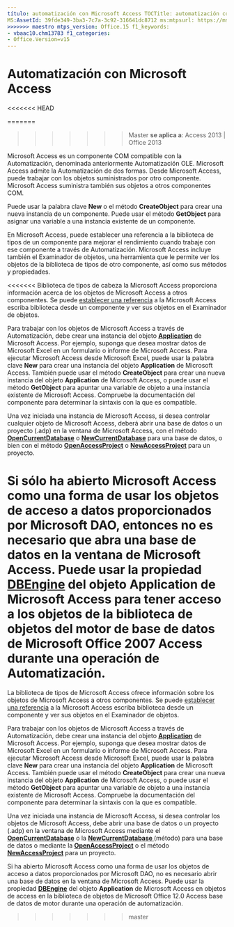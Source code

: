 ```yaml
---
título: automatización con Microsoft Access TOCTitle: automatización con Microsoft Access <<<<<<< HEAD ms:assetid: 39fde349-3ba3-7c7a-3c92-316641dc8712 ms:mtpsurl: https://msdn.microsoft.com/library/Ff192643(v=office.15) ms:contentKeyID: ms.date 48544258: 18/09/2015 === Descripción: Microsoft Access es un componente COM que admite la automatización, anteriormente denominada automatización OLE.
MS:AssetId: 39fde349-3ba3-7c7a-3c92-316641dc8712 ms:mtpsurl: https://msdn.microsoft.com/library/Ff192643(v=office.15) ms:contentKeyID: ms.date 48544258: 16/10/2018
>>>>>>> maestro mtps_version: Office.15 f1_keywords:
- vbaac10.chm13783 f1_categories:
- Office.Version=v15
---
```


# <a name="automation-with-microsoft-access"></a>Automatización con Microsoft Access

<<<<<<< HEAD

=======
>>>>>>> Master **se aplica a**: Access 2013 | Office 2013

Microsoft Access es un componente COM compatible con la Automatización, denominada anteriormente Automatización OLE. Microsoft Access admite la Automatización de dos formas. Desde Microsoft Access, puede trabajar con los objetos suministrados por otro componente. Microsoft Access suministra también sus objetos a otros componentes COM.

Puede usar la palabra clave **New** o el método **CreateObject** para crear una nueva instancia de un componente. Puede usar el método **GetObject** para asignar una variable a una instancia existente de un componente.

En Microsoft Access, puede establecer una referencia a la biblioteca de tipos de un componente para mejorar el rendimiento cuando trabaje con ese componente a través de Automatización. Microsoft Access incluye también el Examinador de objetos, una herramienta que le permite ver los objetos de la biblioteca de tipos de otro componente, así como sus métodos y propiedades.

<<<<<<< Biblioteca de tipos de cabeza la Microsoft Access proporciona información acerca de los objetos de Microsoft Access a otros componentes. Se puede [establecer una referencia](https://msdn.microsoft.com/library/ff194944\(v=office.15\)) a la Microsoft Access escriba biblioteca desde un componente y ver sus objetos en el Examinador de objetos.

Para trabajar con los objetos de Microsoft Access a través de Automatización, debe crear una instancia del objeto **[Application](https://msdn.microsoft.com/library/ff821758\(v=office.15\))** de Microsoft Access. Por ejemplo, suponga que desea mostrar datos de Microsoft Excel en un formulario o informe de Microsoft Access. Para ejecutar Microsoft Access desde Microsoft Excel, puede usar la palabra clave **New** para crear una instancia del objeto **Application** de Microsoft Access. También puede usar el método **CreateObject** para crear una nueva instancia del objeto **Application** de Microsoft Access, o puede usar el método **GetObject** para apuntar una variable de objeto a una instancia existente de Microsoft Access. Compruebe la documentación del componente para determinar la sintaxis con la que es compatible.

Una vez iniciada una instancia de Microsoft Access, si desea controlar cualquier objeto de Microsoft Access, deberá abrir una base de datos o un proyecto (.adp) en la ventana de Microsoft Access, con el método **[OpenCurrentDatabase](https://msdn.microsoft.com/library/ff837226\(v=office.15\))** o **[NewCurrentDatabase](https://msdn.microsoft.com/library/ff195271\(v=office.15\))** para una base de datos, o bien con el método **[OpenAccessProject](https://msdn.microsoft.com/library/ff837249\(v=office.15\))** o **[NewAccessProject](https://msdn.microsoft.com/library/ff835758\(v=office.15\))** para un proyecto.

Si sólo ha abierto Microsoft Access como una forma de usar los objetos de acceso a datos proporcionados por Microsoft DAO, entonces no es necesario que abra una base de datos en la ventana de Microsoft Access. Puede usar la propiedad **[DBEngine](https://msdn.microsoft.com/library/ff821724\(v=office.15\))** del objeto **Application** de Microsoft Access para tener acceso a los objetos de la biblioteca de objetos del motor de base de datos de Microsoft Office 2007 Access durante una operación de Automatización.
=======
La biblioteca de tipos de Microsoft Access ofrece información sobre los objetos de Microsoft Access a otros componentes. Se puede [establecer una referencia](https://docs.microsoft.com/office/vba/access/Concepts/Settings/set-references-to-type-libraries) a la Microsoft Access escriba biblioteca desde un componente y ver sus objetos en el Examinador de objetos.

Para trabajar con los objetos de Microsoft Access a través de Automatización, debe crear una instancia del objeto **[Application](https://docs.microsoft.com/office/vba/api/Access.Application)** de Microsoft Access. Por ejemplo, suponga que desea mostrar datos de Microsoft Excel en un formulario o informe de Microsoft Access. Para ejecutar Microsoft Access desde Microsoft Excel, puede usar la palabra clave **New** para crear una instancia del objeto **Application** de Microsoft Access. También puede usar el método **CreateObject** para crear una nueva instancia del objeto **Application** de Microsoft Access, o puede usar el método **GetObject** para apuntar una variable de objeto a una instancia existente de Microsoft Access. Compruebe la documentación del componente para determinar la sintaxis con la que es compatible.

Una vez iniciada una instancia de Microsoft Access, si desea controlar los objetos de Microsoft Access, debe abrir una base de datos o un proyecto (.adp) en la ventana de Microsoft Access mediante el **[OpenCurrentDatabase](https://docs.microsoft.com/office/vba/api/Access.Application.OpenCurrentDatabase)** o la **[NewCurrentDatabase ](https://docs.microsoft.com/office/vba/api/Access.Application.NewCurrentDatabase)**(método) para una base de datos o mediante la **[OpenAccessProject](https://docs.microsoft.com/office/vba/api/Access.Application.OpenAccessProject)** o el método **[NewAccessProject](https://docs.microsoft.com/office/vba/api/Access.Application.NewAccessProject)** para un proyecto.

Si ha abierto Microsoft Access como una forma de usar los objetos de acceso a datos proporcionados por Microsoft DAO, no es necesario abrir una base de datos en la ventana de Microsoft Access. Puede usar la propiedad **[DBEngine](https://docs.microsoft.com/office/vba/api/Access.Application.DBEngine)** del objeto **Application** de Microsoft Access en objetos de access en la biblioteca de objetos de Microsoft Office 12.0 Access base de datos de motor durante una operación de automatización.
>>>>>>> master

